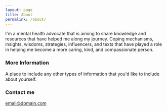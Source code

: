 ```yaml
---
layout: page
title: About
permalink: /about/
---
```


I'm a mental health advocate that is aiming to share knowledge and resources that have helped me along my journey. Coping mechanisms, insights, wisdoms, strategies, influencers, and texts that have played a role in helping me become a more caring, kind, and compassionate person.

### More Information

A place to include any other types of information that you'd like to include about yourself.

### Contact me

[email@domain.com](mailto:email@domain.com)
